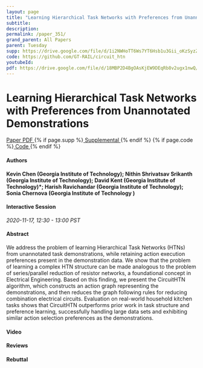 ```yaml
---
layout: page
title: "Learning Hierarchical Task Networks with Preferences from Unannotated Demonstrations"
subtitle: 
description:
permalink: /paper_351/
grand_parent: All Papers
parent: Tuesday
supp: https://drive.google.com/file/d/1i2NWHoTT6Ws7YT6Hsb1u3Gii_oKzSyzZ/view
code: https://github.com/GT-RAIL/circuit_htn
youtubeId: 
pdf: https://drive.google.com/file/d/18MBP2D4BgOAsKjEW9DEqRb8v2ugx1nwQ/view
---
```


# Learning Hierarchical Task Networks with Preferences from Unannotated Demonstrations

<a href="https://drive.google.com/file/d/18MBP2D4BgOAsKjEW9DEqRb8v2ugx1nwQ/view" target="_blank" rel="noopener noreferrer" class="btn btn-blue"><i class="fa fa-file-text-o" aria-hidden="true"></i> Paper PDF </a> {% if page.supp %}<a href="https://drive.google.com/file/d/1i2NWHoTT6Ws7YT6Hsb1u3Gii_oKzSyzZ/view" target="_blank" rel="noopener noreferrer" class="btn btn-green"><i class="fa fa-file-text-o" aria-hidden="true"></i> Supplemental </a>{% endif %} {% if page.code %}<a href="https://github.com/GT-RAIL/circuit_htn" target="_blank" rel="noopener noreferrer" class="btn btn-green"><i class="fa fa-github" aria-hidden="true"></i> Code </a>{% endif %} 

#### Authors
**Kevin  Chen (Georgia Institute of Technology); Nithin Shrivatsav Srikanth (Georgia Institute of Technology); David Kent (Georgia Institute of Technology)*; Harish Ravichandar (Georgia Institute of Technology); Sonia Chernova (Georgia Institute of Technology	)**

#### Interactive Session
*2020-11-17, 12:30 - 13:00 PST*

#### Abstract
We address the problem of learning Hierarchical Task Networks (HTNs) from unannotated task demonstrations, while retaining action execution preferences present in the demonstration data.  We show that the problem of learning a complex HTN structure can be made analogous to the problem of series/parallel reduction of resistor networks, a foundational concept in Electrical Engineering.  Based on this finding, we present the CircuitHTN algorithm, which constructs an action graph representing the demonstrations, and then reduces the graph following rules for reducing combination electrical circuits. Evaluation on real-world household kitchen tasks shows that CircuitHTN outperforms prior work in task structure and preference learning, successfully handling large data sets and exhibiting similar action selection preferences as the demonstrations.

#### Video 

#### Reviews

#### Rebuttal

